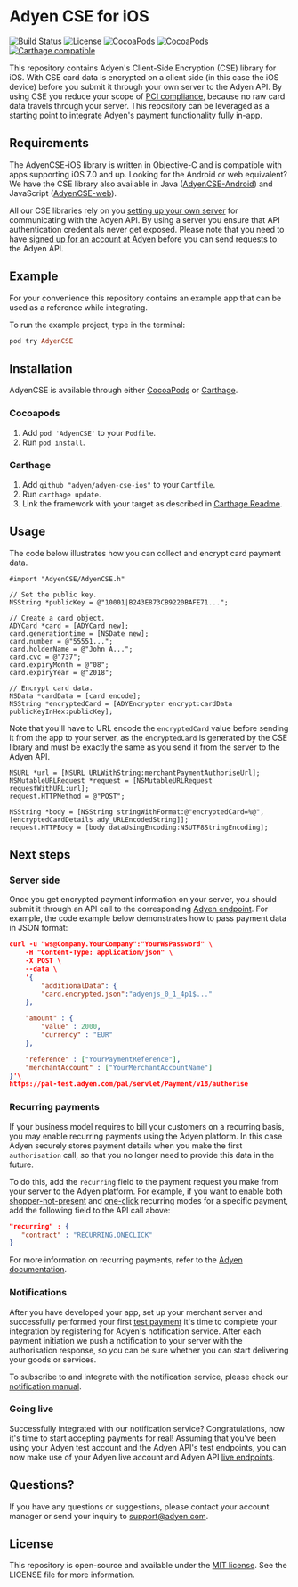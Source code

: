 # Adyen CSE for iOS
[![Build Status](https://travis-ci.org/Adyen/adyen-cse-ios.svg?branch=master)](https://travis-ci.org/Adyen/adyen-cse-ios)
[![License](https://img.shields.io/cocoapods/l/AdyenCSE.svg?style=flat)](https://github.com/Adyen/adyen-cse-ios/blob/master/LICENSE)
[![CocoaPods](https://img.shields.io/cocoapods/p/AdyenCSE.svg?style=flat)](http://cocoapods.org/pods/AdyenCSE)
[![CocoaPods](https://img.shields.io/cocoapods/v/AdyenCSE.svg?style=flat)](http://cocoapods.org/pods/AdyenCSE)
[![Carthage compatible](https://img.shields.io/badge/Carthage-compatible-4BC51D.svg?style=flat)](https://github.com/Carthage/Carthage)

This repository contains Adyen's Client-Side Encryption (CSE) library for iOS. With CSE card data is encrypted on a client side (in this case the iOS device) before you submit it through your own server to the Adyen API. By using CSE you reduce your scope of [PCI compliance](https://en.wikipedia.org/wiki/Payment_Card_Industry_Data_Security_Standard), because no raw card data travels through your server. This repository can be leveraged as a starting point to integrate Adyen's payment functionality fully in-app.

## Requirements
The AdyenCSE-iOS library is written in Objective-C and is compatible with apps supporting iOS 7.0 and up. Looking for the Android or web equivalent? We have the CSE library also available in Java ([AdyenCSE-Android](https://github.com/Adyen/AdyenCSE-Android)) and JavaScript ([AdyenCSE-web](https://github.com/Adyen/CSE-JS)).

All our CSE libraries rely on you [setting up your own server](https://docs.adyen.com/developers/adyen-mobile-checkout#merchantserver) for communicating with the Adyen API. By using a server you ensure that API authentication credentials never get exposed. Please note that you need to have [signed up for an account at Adyen](https://www.adyen.com/signup) before you can send requests to the Adyen API.

## Example

For your convenience this repository contains an example app that can be used as a reference while integrating. 

To run the example project, type in the terminal:

```ruby
pod try AdyenCSE
```

## Installation

AdyenCSE is available through either [CocoaPods](http://cocoapods.org) or [Carthage](https://github.com/Carthage/Carthage).

### Cocoapods

1. Add `pod 'AdyenCSE'` to your `Podfile`.
2. Run `pod install`.

### Carthage

1. Add `github "adyen/adyen-cse-ios"` to your `Cartfile`.
2. Run `carthage update`.
3. Link the framework with your target as described in [Carthage Readme](https://github.com/Carthage/Carthage#adding-frameworks-to-an-application).

## Usage

The code below illustrates how you can collect and encrypt card payment data.

```obj-c
#import "AdyenCSE/AdyenCSE.h"

// Set the public key.
NSString *publicKey = @"10001|B243E873CB9220BAFE71...";

// Create a card object.
ADYCard *card = [ADYCard new];
card.generationtime = [NSDate new];
card.number = @"55551...";
card.holderName = @"John A...";
card.cvc = @"737";
card.expiryMonth = @"08";
card.expiryYear = @"2018";

// Encrypt card data.
NSData *cardData = [card encode];
NSString *encryptedCard = [ADYEncrypter encrypt:cardData publicKeyInHex:publicKey];
```

Note that you'll have to URL encode the `encryptedCard` value before sending it from the app to your server, as the `encryptedCard` is generated by the CSE library and must be exactly the same as you send it from the server to the Adyen API.

```obj-c
NSURL *url = [NSURL URLWithString:merchantPaymentAuthoriseUrl];
NSMutableURLRequest *request = [NSMutableURLRequest requestWithURL:url];
request.HTTPMethod = @"POST";

NSString *body = [NSString stringWithFormat:@"encryptedCard=%@",[encryptedCardDetails ady_URLEncodedString]];
request.HTTPBody = [body dataUsingEncoding:NSUTF8StringEncoding];
```

## Next steps

### Server side

Once you get encrypted payment information on your server, you should submit it through an API call to the corresponding [Adyen endpoint](https://docs.adyen.com/developers/easy-encryption#apiendpointsee). For example, the code example below demonstrates how to pass payment data in JSON format:

```json
curl -u "ws@Company.YourCompany":"YourWsPassword" \
    -H "Content-Type: application/json" \
    -X POST \
    --data \
    '{
        "additionalData": {
        "card.encrypted.json":"adyenjs_0_1_4p1$..."
    },

    "amount" : {
        "value" : 2000,
        "currency" : "EUR"
    },

    "reference" : ["YourPaymentReference"],
    "merchantAccount" : ["YourMerchantAccountName"]
}'\
https://pal-test.adyen.com/pal/servlet/Payment/v18/authorise
```


### Recurring payments

If your business model requires to bill your customers on a recurring basis, you may enable recurring payments using the Adyen platform. In this case Adyen securely stores payment details when you make the first `authorisation` call, so that you no longer need to provide this data in the future.

To do this, add the `recurring` field to the payment request you make from your server to the Adyen platform. For example, if you want to enable both [shopper-not-present](https://docs.adyen.com/developers/recurring-manual#recurringpayment) and [one-click](https://docs.adyen.com/developers/recurring-manual#oneclickcardpayment) recurring modes for a specific payment, add the following field to the API call above:

```json
"recurring" : {
   "contract" : "RECURRING,ONECLICK"
}
```

For more information on recurring payments, refer to the [Adyen documentation](https://docs.adyen.com/developers/recurring-manual).

### Notifications

After you have developed your app, set up your merchant server and successfully performed your first [test payment](https://docs.adyen.com/developers/test-cards-manual) it's time to complete your integration by registering for Adyen's notification service. After each payment initiation we push a notification to your server with the authorisation response, so you can be sure whether you can start delivering your goods or services.

To subscribe to and integrate with the notification service, please check our [notification manual](https://docs.adyen.com/developers/easy-encryption#notificationsee).

### Going live

Successfully integrated with our notification service? Congratulations, now it's time to start accepting payments for real! Assuming that you've been using your Adyen test account and the Adyen API's test endpoints, you can now make use of your Adyen live account and Adyen API [live endpoints](https://docs.adyen.com/developers/easy-encryption#apiendpointsee).

## Questions?

If you have any questions or suggestions, please contact your account manager or send your inquiry to support@adyen.com.

## License

This repository is open-source and available under the [MIT license](https://en.wikipedia.org/wiki/MIT_License). See the LICENSE file for more information.

